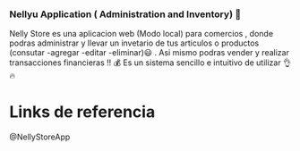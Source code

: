 ### Nellyu Application  ( Administration and Inventory) 👋

Nelly Store es una aplicacion web (Modo local) para comercios , donde podras administrar y llevar un invetario de tus articulos o productos (consutar -agregar -editar -eliminar)😃 . Asi mismo podras vender y realizar transacciones financieras !! 💰 Es un sistema sencillo e intuitivo de utilizar 👌🔥 

# Links de referencia

@NellyStoreApp
